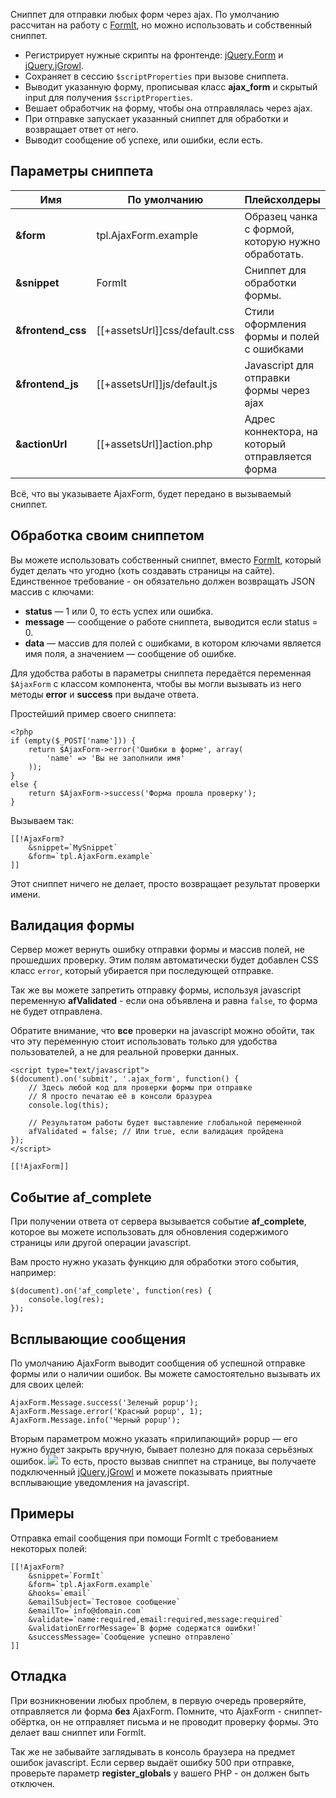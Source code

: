 Cниппет для отправки любых форм через ajax. По умолчанию рассчитан на работу с [FormIt][1], но можно использовать и собственный сниппет.

* Регистрирует нужные скрипты на фронтенде: [jQuery.Form][2] и [jQuery.jGrowl][3].
* Сохраняет в сессию `$scriptProperties` при вызове сниппета.
* Выводит указанную форму, прописывая класс **ajax_form** и скрытый input для получения `$scriptProperties`.
* Вешает обработчик на форму, чтобы она отправлялась через ajax.
* При отправке запускает указанный сниппет для обработки и возвращает ответ от него.
* Выводит сообщение об успехе, или ошибки, если есть.

## Параметры сниппета
Имя					| По умолчанию					| Плейсхолдеры
--------------------|-------------------------------|-----------------------------------------------------------
**&form**			| tpl.AjaxForm.example			| Образец чанка с формой, которую нужно обработать.
**&snippet**		| FormIt						| Сниппет для обработки формы.
**&frontend_css**	| [[+assetsUrl]]css/default.css	| Стили оформления формы и полей с ошибками
**&frontend_js**	| [[+assetsUrl]]js/default.js	| Javascript для отправки формы через ajax
**&actionUrl**		| [[+assetsUrl]]action.php		| Адрес коннектора, на который отправляется форма

Всё, что вы указываете AjaxForm, будет передано в вызываемый сниппет.

## Обработка своим сниппетом
Вы можете использовать собственный сниппет, вместо [FormIt][1], который будет делать что угодно (хоть создавать страницы на сайте).
Единственное требование - он обязательно должен возвращать JSON массив с ключами:

* **status** — 1 или 0, то есть успех или ошибка.
* **message** — сообщение о работе сниппета, выводится если status = 0.
* **data** — массив для полей с ошибками, в котором ключами является имя поля, а значением — сообщение об ошибке.

Для удобства работы в параметры сниппета передаётся переменная `$AjaxForm` с классом компонента, чтобы вы могли вызывать из него методы **error** и **success** при выдаче ответа.

Простейший пример своего сниппета:
```
<?php
if (empty($_POST['name'])) {
	return $AjaxForm->error('Ошибки в форме', array(
		'name' => 'Вы не заполнили имя'
	));
}
else {
	return $AjaxForm->success('Форма прошла проверку');
}
```

Вызываем так:
```
[[!AjaxForm?
	&snippet=`MySnippet`
	&form=`tpl.AjaxForm.example`
]]
```
Этот сниппет ничего не делает, просто возвращает результат проверки имени.

## Валидация формы
Сервер может вернуть ошибку отправки формы и массив полей, не прошедших проверку.
Этим полям автоматически будет добавлен CSS класс `error`, который убирается при последующей отправке.

Так же вы можете запретить отправку формы, используя javascript переменную **afValidated** - если она объявлена и равна `false`, то форма не будет отправлена.

Обратите внимание, что **все** проверки на javascript можно обойти, так что эту переменную стоит использовать только для удобства пользователей, а не для реальной проверки данных.
```
<script type="text/javascript">
$(document).on('submit', '.ajax_form', function() {
	// Здесь любой код для проверки формы при отправке
	// Я просто печатаю её в консоли бразуреа
	console.log(this);

	// Результатом работы будет выставление глобальной переменной
	afValidated = false; // Или true, если валидация пройдена
});
</script>

[[!AjaxForm]]
```

## Событие af_complete
При получении ответа от сервера вызывается событие **af_complete**, которое вы можете использовать для обновления содержимого страницы или другой операции javascript.

Вам просто нужно указать функцию для обработки этого события, например:
```
$(document).on('af_complete', function(res) {
	console.log(res);
});
```

## Всплывающие сообщения
По умолчанию AjaxForm выводит сообщения об успешной отправке формы или о наличии ошибок.
Вы можете самостоятельно вызывать их для своих целей:
```
AjaxForm.Message.success('Зеленый popup');
AjaxForm.Message.error('Красный popup', 1);
AjaxForm.Message.info('Черный popup');
```
Вторым параметром можно указать «прилипающий» popup — его нужно будет закрыть вручную, бывает полезно для показа серьёзных ошибок.
[![](https://file.modx.pro/files/3/a/7/3a7b381f65837b330aaadf73b8b6282cs.jpg)](https://file.modx.pro/files/3/a/7/3a7b381f65837b330aaadf73b8b6282c.png)
То есть, просто вызвав сниппет на странице, вы получаете подключенный [jQuery.jGrowl][3] и можете показывать приятные всплывающие уведомления на javascript.

## Примеры
Отправка email сообщения при помощи FormIt с требованием некоторых полей:
```
[[!AjaxForm?
	&snippet=`FormIt`
	&form=`tpl.AjaxForm.example`
	&hooks=`email`
	&emailSubject=`Тестовое сообщение`
	&emailTo=`info@domain.com`
	&validate=`name:required,email:required,message:required`
	&validationErrorMessage=`В форме содержатся ошибки!`
	&successMessage=`Сообщение успешно отправлено`
]]
```

## Отладка
При возникновении любых проблем, в первую очередь проверяйте, отправляется ли форма **без** AjaxForm.
Помните, что AjaxForm - сниппет-обёртка, он не отправляет письма и не проводит проверку формы. Это делает ваш сниппет или FormIt.

Так же не забывайте заглядывать в консоль браузера на предмет ошибок javascript.
Если сервер выдаёт ошибку 500 при отправке, проверьте параметр **register_globals** у вашего PHP - он должен быть отключен.


[1]: http://rtfm.modx.com/extras/revo/formit
[2]: http://malsup.com/jquery/form/
[3]: http://plugins.jquery.com/jgrowl/